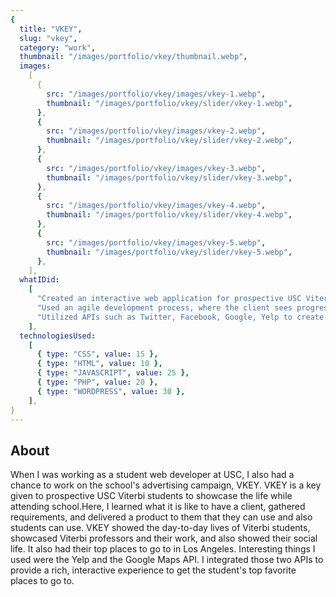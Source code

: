 ```yaml
---
{
  title: "VKEY",
  slug: "vkey",
  category: "work",
  thumbnail: "/images/portfolio/vkey/thumbnail.webp",
  images:
    [
      {
        src: "/images/portfolio/vkey/images/vkey-1.webp",
        thumbnail: "/images/portfolio/vkey/slider/vkey-1.webp",
      },
      {
        src: "/images/portfolio/vkey/images/vkey-2.webp",
        thumbnail: "/images/portfolio/vkey/slider/vkey-2.webp",
      },
      {
        src: "/images/portfolio/vkey/images/vkey-3.webp",
        thumbnail: "/images/portfolio/vkey/slider/vkey-3.webp",
      },
      {
        src: "/images/portfolio/vkey/images/vkey-4.webp",
        thumbnail: "/images/portfolio/vkey/slider/vkey-4.webp",
      },
      {
        src: "/images/portfolio/vkey/images/vkey-5.webp",
        thumbnail: "/images/portfolio/vkey/slider/vkey-5.webp",
      },
    ],
  whatIDid:
    [
      "Created an interactive web application for prospective USC Viterbi students that showcases USC Viterbi School of Engineering life and its respective students",
      "Used an agile development process, where the client sees progress every two weeks",
      "Utilized APIs such as Twitter, Facebook, Google, Yelp to create interactivity for the web application.",
    ],
  technologiesUsed:
    [
      { type: "CSS", value: 15 },
      { type: "HTML", value: 10 },
      { type: "JAVASCRIPT", value: 25 },
      { type: "PHP", value: 20 },
      { type: "WORDPRESS", value: 30 },
    ],
}
---
```


## About

When I was working as a student web developer at USC, I also had a chance to work on the school's advertising campaign, VKEY. VKEY is a key given to prospective USC Viterbi students to showcase the life while attending school.Here, I learned what it is like to have a client, gathered requirements, and delivered a product to them that they can use and also students can use. VKEY showed the day-to-day lives of Viterbi students, showcased Viterbi professors and their work, and also showed their social life. It also had their top places to go to in Los Angeles. Interesting things I used were the Yelp and the Google Maps API. I integrated those two APIs to provide a rich, interactive experience to get the student's top favorite places to go to.

